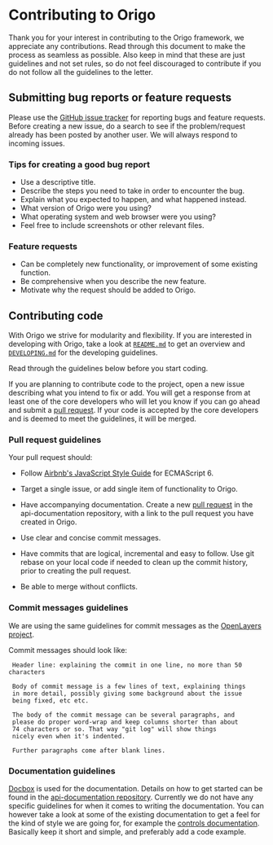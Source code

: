 # Contributing to Origo

Thank you for your interest in contributing to the Origo framework, we appreciate any contributions. Read through this document to make the process as seamless as possible. Also keep in mind that these are just guidelines and not set rules, so do not feel discouraged to contribute if you do not follow all the guidelines to the letter.

## Submitting bug reports or feature requests

Please use the [GitHub issue tracker](https://github.com/origo-map/origo/issues) for reporting bugs and feature requests. Before creating a new issue, do a search to see if the problem/request already has been posted by another user. We will always respond to incoming issues.

### Tips for creating a good bug report
 * Use a descriptive title.
 * Describe the steps you need to take in order to encounter the bug.
 * Explain what you expected to happen, and what happened instead.
 * What version of Origo were you using?
 * What operating system and web browser were you using?
 * Feel free to include screenshots or other relevant files.

### Feature requests
 * Can be completely new functionality, or improvement of some existing function.
 * Be comprehensive when you describe the new feature.
 * Motivate why the request should be added to Origo.

## Contributing code

With Origo we strive for modularity and flexibility. If you are interested in developing with Origo, take a look at [`README.md`](https://github.com/origo-map/origo/blob/master/README.md) to get an overview and [`DEVELOPING.md`](https://github.com/origo-map/origo/blob/master/DEVELOPING.md) for the developing guidelines.

Read through the guidelines below before you start coding.

If you are planning to contribute code to the project, open a new issue describing what you intend to fix or add. You will get a response from at least one of the core developers who will let you know if you can go ahead and submit a [pull request](https://github.com/origo-map/origo/pulls). If your code is accepted by the core developers and is deemed to meet the guidelines, it will be merged.

### Pull request guidelines

Your pull request should:

 * Follow [Airbnb's JavaScript Style Guide](https://github.com/airbnb/javascript) for ECMAScript 6.

 * Target a single issue, or add single item of functionality to Origo.

 * Have accompanying documentation. Create a new [pull request](https://github.com/origo-map/api-documentation/pulls) in the api-documentation repository, with a link to the pull request you have created in Origo.

 * Use clear and concise commit messages.

 * Have commits that are logical, incremental and easy to follow. Use git rebase on your local code if needed to clean up the commit history, prior to creating the pull request.

 * Be able to merge without conflicts.

### Commit messages guidelines

We are using the same guidelines for commit messages as the [OpenLayers project](https://github.com/openlayers/openlayers).

Commit messages should look like:

     Header line: explaining the commit in one line, no more than 50 characters

     Body of commit message is a few lines of text, explaining things
     in more detail, possibly giving some background about the issue
     being fixed, etc etc.

     The body of the commit message can be several paragraphs, and
     please do proper word-wrap and keep columns shorter than about
     74 characters or so. That way "git log" will show things
     nicely even when it's indented.

     Further paragraphs come after blank lines.

### Documentation guidelines

[Docbox](https://github.com/mapbox/docbox/) is used for the documentation. Details on how to get started can be found in the [api-documentation repository](https://github.com/origo-map/api-documentation/). Currently we do not have any specific guidelines for when it comes to writing the documentation. You can however take a look at some of the existing documentation to get a feel for the kind of style we are going for, for example the [controls documentation](https://github.com/origo-map/api-documentation/blob/master/content/controls.md/). Basically keep it short and simple, and preferably add a code example.
